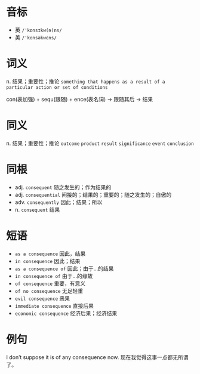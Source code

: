 # 音标

- 英 `/'kɒnsɪkw(ə)ns/`
- 美 `/'kɑnsəkwɛns/`

# 词义

n. 结果；重要性；推论
`something that happens as a result of a particular action or set of conditions`



con(表加强) + sequ(跟随) + ence(表名词) → 跟随其后 → 结果

# 同义

n. 结果；重要性；推论
`outcome` `product` `result` `significance` `event` `conclusion`

# 同根

- adj. `consequent` 随之发生的；作为结果的
- adj. `consequential` 间接的；结果的；重要的；随之发生的；自傲的
- adv. `consequently` 因此；结果；所以
- n. `consequent` 结果

# 短语

- `as a consequence` 因此，结果
- `in consequence` 因此；结果
- `as a consequence of` 因此；由于…的结果
- `in consequence of` 由于…的缘故
- `of consequence` 重要，有意义
- `of no consequence` 无足轻重
- `evil consequence` 恶果
- `immediate consequence` 直接后果
- `economic consequence` 经济后果；经济结果

# 例句

I don’t suppose it is of any consequence now.
现在我觉得这事一点都无所谓了。


